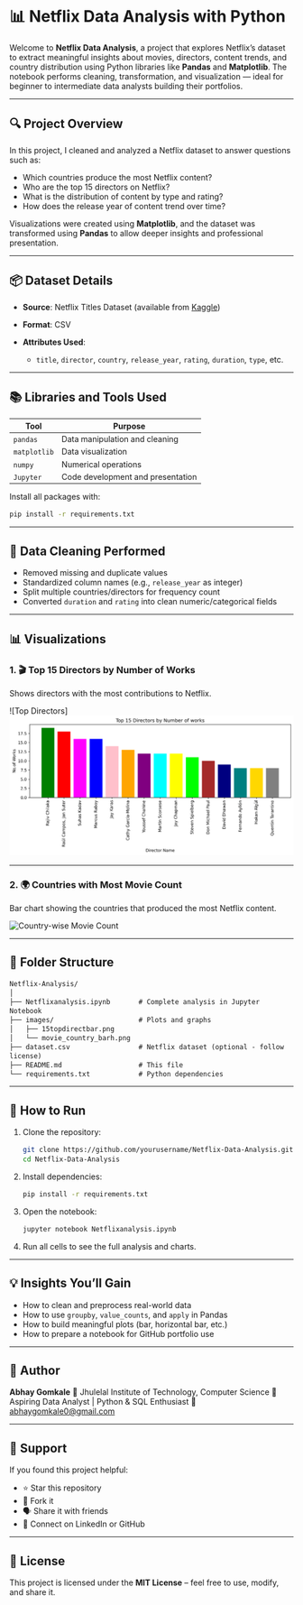 # 📊 Netflix Data Analysis with Python

Welcome to **Netflix Data Analysis**, a project that explores Netflix’s dataset to extract meaningful insights about movies, directors, content trends, and country distribution using Python libraries like **Pandas** and **Matplotlib**. The notebook performs cleaning, transformation, and visualization — ideal for beginner to intermediate data analysts building their portfolios.

---

## 🔍 Project Overview

In this project, I cleaned and analyzed a Netflix dataset to answer questions such as:

* Which countries produce the most Netflix content?
* Who are the top 15 directors on Netflix?
* What is the distribution of content by type and rating?
* How does the release year of content trend over time?

Visualizations were created using **Matplotlib**, and the dataset was transformed using **Pandas** to allow deeper insights and professional presentation.

---

## 📦 Dataset Details

* **Source**: Netflix Titles Dataset (available from [Kaggle](https://www.kaggle.com/shivamb/netflix-shows))
* **Format**: CSV
* **Attributes Used**:

  * `title`, `director`, `country`, `release_year`, `rating`, `duration`, `type`, etc.

---

## 📚 Libraries and Tools Used

| Tool         | Purpose                           |
| ------------ | --------------------------------- |
| `pandas`     | Data manipulation and cleaning    |
| `matplotlib` | Data visualization                |
| `numpy`      | Numerical operations              |
| `Jupyter`    | Code development and presentation |

Install all packages with:

```bash
pip install -r requirements.txt
```

---

## 🧹 Data Cleaning Performed

* Removed missing and duplicate values
* Standardized column names (e.g., `release_year` as integer)
* Split multiple countries/directors for frequency count
* Converted `duration` and `rating` into clean numeric/categorical fields

---

## 📊 Visualizations

### 1. 🎬 Top 15 Directors by Number of Works

Shows directors with the most contributions to Netflix.

![Top Directors]![Top Directors](images/15topdirectbar.png)


---

### 2. 🌍 Countries with Most Movie Count

Bar chart showing the countries that produced the most Netflix content.

![Country-wise Movie Count]("C:\Users\om\Desktop\countmpviebar.jpg")



---

## 📂 Folder Structure

```
Netflix-Analysis/
│
├── Netflixanalysis.ipynb       # Complete analysis in Jupyter Notebook
├── images/                     # Plots and graphs
│   ├── 15topdirectbar.png
│   └── movie_country_barh.png
├── dataset.csv                 # Netflix dataset (optional - follow license)
├── README.md                   # This file
└── requirements.txt            # Python dependencies
```

---

## 🚀 How to Run

1. Clone the repository:

   ```bash
   git clone https://github.com/yourusername/Netflix-Data-Analysis.git
   cd Netflix-Data-Analysis
   ```

2. Install dependencies:

   ```bash
   pip install -r requirements.txt
   ```

3. Open the notebook:

   ```bash
   jupyter notebook Netflixanalysis.ipynb
   ```

4. Run all cells to see the full analysis and charts.

---

## 💡 Insights You’ll Gain

* How to clean and preprocess real-world data
* How to use `groupby`, `value_counts`, and `apply` in Pandas
* How to build meaningful plots (bar, horizontal bar, etc.)
* How to prepare a notebook for GitHub portfolio use

---

## 👤 Author

**Abhay Gomkale**
📍 Jhulelal Institute of Technology, Computer Science
🔭 Aspiring Data Analyst | Python & SQL Enthusiast
📧 abhaygomkale0@gmail.com

---

## 🌟 Support

If you found this project helpful:

* ⭐ Star this repository
* 🍴 Fork it
* 🗣️ Share it with friends
* 📝 Connect on LinkedIn or GitHub

---

## 📜 License

This project is licensed under the **MIT License** – feel free to use, modify, and share it.
